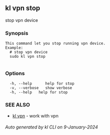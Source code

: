 ## kl vpn stop

stop vpn device

### Synopsis

```
This command let you stop running vpn device.
Example:
  # stop vpn device
  sudo kl vpn stop
	
```

### Options

```
  -h, --help      help for stop
  -v, --verbose   show verbose
  -h, --help   help for stop
```

### SEE ALSO

* [kl vpn](kl_vpn.md)  - work with vpn

###### Auto generated by kl CLI on 9-January-2024
